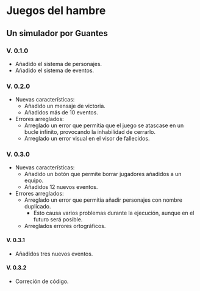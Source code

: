 # Juegos del hambre

## Un simulador por Guantes

### V. 0.1.0
- Añadido el sistema de personajes.  
- Añadido el sistema de eventos.  

### V. 0.2.0  
- Nuevas características:  
	- Añadido un mensaje de victoria.  
	- Añadidos más de 10 eventos.  
- Errores arreglados:  
	- Arreglado un error que permitia que el juego se atascase en un bucle infinito, provocando la inhabilidad de cerrarlo.  
	- Arreglado un error visual en el visor de fallecidos.  

### V. 0.3.0  
- Nuevas características:  
	- Añadido un botón que permite borrar jugadores añadidos a un equipo.
	- Añadidos 12 nuevos eventos.
- Errores arreglados:  
	- Arreglado un error que permitia añadir personajes con nombre duplicado.
		- Esto causa varios problemas durante la ejecución, aunque en el futuro será posible.  
	- Arreglados errores ortográficos.

#### V. 0.3.1
- Añadidos tres nuevos eventos.

#### V. 0.3.2
- Correción de código.